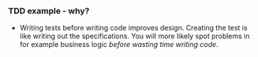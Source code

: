 ### TDD example - why?

* Writing tests before writing code improves design. Creating the test is like writing out the specifications. You will more likely spot problems in for example business logic *before wasting time writing code*.
